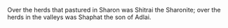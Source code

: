 Over the herds that pastured in Sharon was Shitrai the Sharonite; over the herds in the valleys was Shaphat the son of Adlai.

